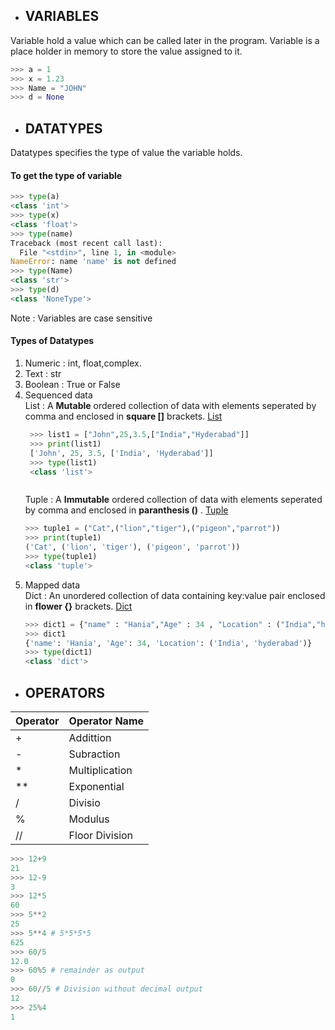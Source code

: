 * ## VARIABLES
Variable hold a value which can be called later in the program. Variable is a place holder in memory to store the value assigned to it.

```python
>>> a = 1
>>> x = 1.23
>>> Name = "JOHN"
>>> d = None

```

* ## DATATYPES
Datatypes specifies the type of value the variable holds.  
#### To get the type of variable

```python
>>> type(a)
<class 'int'>
>>> type(x)
<class 'float'>
>>> type(name)
Traceback (most recent call last):
  File "<stdin>", line 1, in <module>
NameError: name 'name' is not defined
>>> type(Name)
<class 'str'>
>>> type(d)
<class 'NoneType'>

```
Note : Variables are case sensitive

#### Types of Datatypes

1. Numeric : int, float,complex.
2. Text : str
3. Boolean : True or False
4. Sequenced data    
      List : A **Mutable** ordered collection of data with elements seperated by comma and enclosed in **square []** brackets.  [List](List)
   ``` python
    >>> list1 = ["John",25,3.5,["India","Hyderabad"]]
    >>> print(list1)
    ['John', 25, 3.5, ['India', 'Hyderabad']]
    >>> type(list1)
    <class 'list'>


   
   ```
      Tuple : A **Immutable** ordered collection of data with elements seperated by comma and enclosed in **paranthesis ()** . [Tuple](Tuple)
    ``` python
    >>> tuple1 = ("Cat",("lion","tiger"),("pigeon","parrot"))
    >>> print(tuple1)
    ('Cat', ('lion', 'tiger'), ('pigeon', 'parrot'))
    >>> type(tuple1)
    <class 'tuple'>

   ```
6. Mapped data     
       Dict : An unordered collection of data containing key:value pair  enclosed in **flower {}** brackets. [Dict](Dict)
    ``` python
    >>> dict1 = {"name" : "Hania","Age" : 34 , "Location" : ("India","hyderabad")}
    >>> dict1
    {'name': 'Hania', 'Age': 34, 'Location': ('India', 'hyderabad')}
    >>> type(dict1)
    <class 'dict'>
   ```

* ## OPERATORS

|Operator | Operator Name |
|---------|---------------|
| + | Addittion|
| - | Subraction|
| *| Multiplication|
| **| Exponential|
| /| Divisio|
|% | Modulus|
| //| Floor Division|

```python
>>> 12+9
21
>>> 12-9
3
>>> 12*5
60
>>> 5**2
25
>>> 5**4 # 5*5*5*5
625
>>> 60/5
12.0
>>> 60%5 # remainder as output
0
>>> 60//5 # Division without decimal output
12
>>> 25%4
1
```
